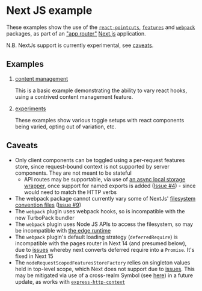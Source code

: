 # Next JS example

These examples show the use of the [`react-pointcuts`](../../packages/react-pointcuts/docs/README.md), [`features`](../../packages/features/docs/README.md) and [`webpack`](../../packages/webpack/docs/README.md) packages, as part of an ["app router"](https://nextjs.org/docs/app) [Next.js](https://nextjs.org/) application.

N.B. NextJs support is currently experimental, see [caveats](#caveats).

## Examples

1. [content management](./src/app/fixtures/content-management/README.mdx)

   This is a basic example demonstrating the ability to vary react hooks, using a contrived content management feature.

2. [experiments](./src/app/fixtures/experiments/README.mdx)

   These examples show various toggle setups with react components being varied, opting out of variation, etc.

## Caveats

- Only client components can be toggled using a per-request features store, since request-bound context is not supported by server components.  They are not meant to be stateful
  - API routes may be supportable, via use of [an async local storage wrapper](https://github.com/rexfordessilfie/nextwrappers/tree/main/packages/async-local-storage), once support for named exports is added ([Issue #4](https://github.com/ASOS/web-toggle-point/issues/4)) - since would need to match the HTTP verbs
- The webpack package cannot currently vary some of NextJs' [filesystem convention files](https://nextjs.org/docs/pages/getting-started/project-structure#files-conventions) ([Issue #9](https://github.com/ASOS/web-toggle-point/issues/9))
- The `webpack` plugin uses webpack hooks, so is incompatible with the new TurboPack bundler
- The `webpack` plugin uses Node JS APIs to access the filesystem, so may be incompatible with [the edge runtime](https://nextjs.org/docs/app/api-reference/edge#unsupported-apis)
- The `webpack` plugin's default loading strategy (`deferredRequire`) is incompatible with the pages router in Next 14 (and presumed below), due to [issues](https://github.com/vercel/next.js/discussions/37520) whereby next converts deferred require into a `Promise`. It's fixed in Next 15
- The `nodeRequestScopedFeaturesStoreFactory` relies on singleton values held in top-level scope, which Next does not support due to [issues](https://github.com/vercel/next.js/issues/65350#issuecomment-2318650615).  This may be mitigated via use of a cross-realm Symbol (see [here](https://developer.mozilla.org/en-US/docs/Web/JavaScript/Reference/Global_Objects/Symbol#shared_symbols_in_the_global_symbol_registry)) in a future update, as works with [`express-http-context`](https://github.com/skonves/express-http-context)